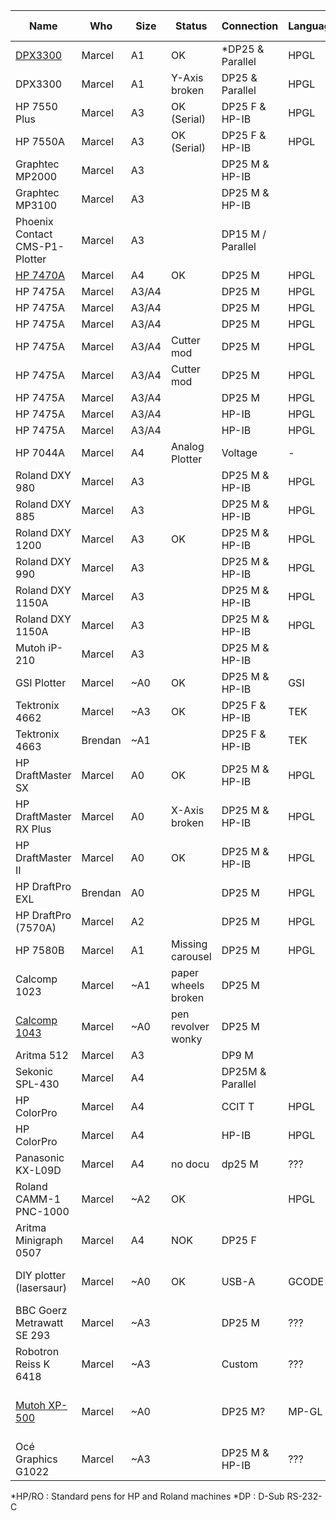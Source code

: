 | Name                           | Who     | Size  | Status                  | Connection        | Language | Pen connection            | Pen count |
|--------------------------------|---------|-------|-------------------------|-------------------|----------|---------------------------|-----------|
| [DPX3300](dpx3300.md)          | Marcel  | A1    | OK                      | *DP25 & Parallel  | HPGL     | *HP/RO                    | 8         |
| DPX3300                        | Marcel  | A1    | Y-Axis <br>broken       | DP25 & Parallel   | HPGL     | HP/RO                     | 8         |
| HP 7550 Plus                   | Marcel  | A3    | OK (Serial)             | DP25 F & HP-IB    | HPGL     | HP/RO                     | 8         |
| HP 7550A                       | Marcel  | A3    | OK (Serial)             | DP25 F & HP-IB    | HPGL     | HP/RO                     | 8         |
| Graphtec MP2000                | Marcel  | A3    |                         | DP25 M & HP-IB    |          |                           | 8         |
| Graphtec MP3100                | Marcel  | A3    |                         | DP25 M & HP-IB    |          |                           | 8         |
| Phoenix Contact CMS-P1-Plotter | Marcel  | A3    |                         | DP15 M / Parallel |          |                           | 4         |
| [HP 7470A](hp7470a.md)         | Marcel  | A4    | OK                      | DP25 M            | HPGL     |                           | 2         |
| HP 7475A                       | Marcel  | A3/A4 |                         | DP25 M            | HPGL     | HP/RO                     | 6         |
| HP 7475A                       | Marcel  | A3/A4 |                         | DP25 M            | HPGL     | HP/RO                     | 6         |
| HP 7475A                       | Marcel  | A3/A4 |                         | DP25 M            | HPGL     | HP/RO                     | 6         |
| HP 7475A                       | Marcel  | A3/A4 | Cutter mod              | DP25 M            | HPGL     | HP/RO                     | 6         |
| HP 7475A                       | Marcel  | A3/A4 | Cutter mod              | DP25 M            | HPGL     | HP/RO                     | 6         |
| HP 7475A                       | Marcel  | A3/A4 |                         | DP25 M            | HPGL     | HP/RO                     | 6         |
| HP 7475A                       | Marcel  | A3/A4 |                         | HP-IB             | HPGL     | HP/RO                     | 6         |
| HP 7475A                       | Marcel  | A3/A4 |                         | HP-IB             | HPGL     | HP/RO                     | 6         |
| HP 7044A                       | Marcel  | A4    | Analog Plotter          | Voltage           | -        | Unique pen                | 1         |
| Roland DXY 980                 | Marcel  | A3    |                         | DP25 M & HP-IB    | HPGL     | HP/RO                     | 8         |
| Roland DXY 885                 | Marcel  | A3    |                         | DP25 M & HP-IB    | HPGL     | HP/RO                     | 8         |
| Roland DXY 1200                | Marcel  | A3    | OK                      | DP25 M & HP-IB    | HPGL     | HP/RO                     | 8         |
| Roland DXY 990                 | Marcel  | A3    |                         | DP25 M & HP-IB    | HPGL     |                           | 8         |
| Roland DXY 1150A               | Marcel  | A3    |                         | DP25 M & HP-IB    | HPGL     |                           | 8         |
| Roland DXY 1150A               | Marcel  | A3    |                         | DP25 M & HP-IB    | HPGL     |                           | 8         |
| Mutoh iP-210                   | Marcel  | A3    |                         | DP25 M & HP-IB    |          | Mutoh Pens                | 8         |
| GSI Plotter                    | Marcel  | ~A0   | OK                      | DP25 M & HP-IB    | GSI      | GSI Adapter               | 1         |
| Tektronix 4662                 | Marcel  | ~A3   | OK                      | DP25 F & HP-IB    | TEK      | Rotring Isograph          | 1         |
| Tektronix 4663                 | Brendan | ~A1   |                         | DP25 F & HP-IB    | TEK      | Rotring Isograph          | 2         |
| HP DraftMaster SX              | Marcel  | A0    | OK                      | DP25 M & HP-IB    | HPGL     |                           | 8         |
| HP DraftMaster RX Plus         | Marcel  | A0    | X-Axis <br>broken       | DP25 M & HP-IB    | HPGL     |                           | 8         |
| HP DraftMaster II              | Marcel  | A0    | OK                      | DP25 M & HP-IB    | HPGL     |                           | 8         |
| HP DraftPro EXL                | Brendan | A0    |                         | DP25 M            | HPGL     | HP/RO                     | 8         |
| HP DraftPro (7570A)            | Marcel  | A2    |                         | DP25 M            | HPGL     | HP/RO                     | 8         |
| HP 7580B                       | Marcel  | A1    | Missing carousel        | DP25 M            | HPGL     | HP/RO                     | 8         |
| Calcomp 1023                   | Marcel  | ~A1   | paper wheels <br>broken | DP25 M            |          | Calcomp pens              | 8         |
| [Calcomp 1043](calcomp1043.md) | Marcel  | ~A0   | pen revolver wonky      | DP25 M            |          | Calcomp pens              | 8         |
| Aritma 512                     | Marcel  | A3    |                         | DP9 M             |          | HP/RO                     | 8         |
| Sekonic SPL-430                | Marcel  | A4    |                         | DP25M & Parallel  |          |                           |           |
| HP ColorPro                    | Marcel  | A4    |                         | CCIT T            | HPGL     |                           | 6         |
| HP ColorPro                    | Marcel  | A4    |                         | HP-IB             | HPGL     |                           | 6         |
| Panasonic KX-L09D              | Marcel  | A4    | no docu                 | dp25 M            | ???      |                           |           |
| Roland CAMM-1 PNC-1000         | Marcel  | ~A2   | OK                      |                   | HPGL     | HP/RO                     | 1         |
| Aritma Minigraph 0507          | Marcel  | A4    | NOK                     | DP25 F            |          |                           | 1         |
| DIY plotter (lasersaur)        | Marcel  | ~A0   | OK                      | USB-A             | GCODE    | max diameter 23mm         | 1         |
| BBC Goerz Metrawatt SE 293     | Marcel  | ~A3   |                         | DP25 M            | ???      |                           | 8         |
| Robotron Reiss K 6418          | Marcel  | ~A3   |                         | Custom            | ???      |                           | 1         |
| [Mutoh XP-500](mutoh_xp500.md) | Marcel  | ~A0   |                         | DP25 M?           | MP-GL    | Mutoh Pens / Standard HP? | 8         |
| Océ Graphics G1022             | Marcel  | ~A3   |                         | DP25 M & HP-IB    | ???      | HP/RO                     | 6         |

*HP/RO  : Standard pens for HP and Roland machines
*DP     : D-Sub RS-232-C
